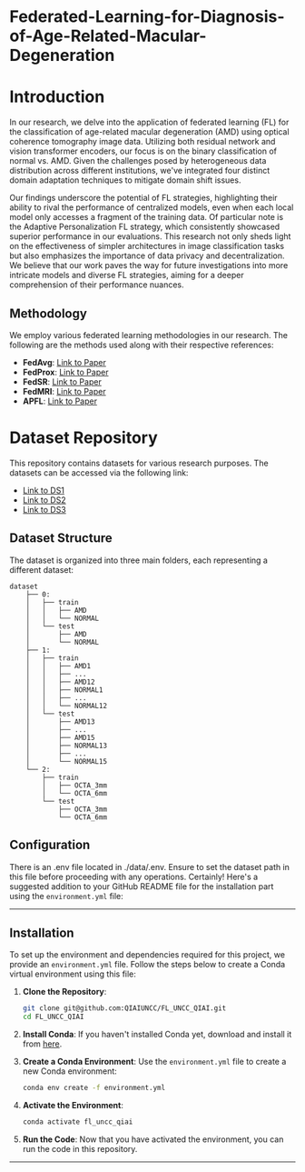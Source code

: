 # Federated-Learning-for-Diagnosis-of-Age-Related-Macular-Degeneration

# Introduction

In our research, we delve into the application of federated learning (FL) for the classification of age-related macular degeneration (AMD) using optical coherence tomography image data. Utilizing both residual network and vision transformer encoders, our focus is on the binary classification of normal vs. AMD. Given the challenges posed by heterogeneous data distribution across different institutions, we've integrated four distinct domain adaptation techniques to mitigate domain shift issues.

Our findings underscore the potential of FL strategies, highlighting their ability to rival the performance of centralized models, even when each local model only accesses a fragment of the training data. Of particular note is the Adaptive Personalization FL strategy, which consistently showcased superior performance in our evaluations. This research not only sheds light on the effectiveness of simpler architectures in image classification tasks but also emphasizes the importance of data privacy and decentralization. We believe that our work paves the way for future investigations into more intricate models and diverse FL strategies, aiming for a deeper comprehension of their performance nuances.

## Methodology

We employ various federated learning methodologies in our research. The following are the methods used along with their respective references:
- **FedAvg**: [Link to Paper](https://arxiv.org/pdf/1602.05629.pdf?__s=xxxxxxx)
- **FedProx**: [Link to Paper](https://arxiv.org/pdf/1812.06127.pdf)
- **FedSR**: [Link to Paper](https://atuannguyen.com/assets/pdf/NeurIPS_nguyen2022fedsr.pdf)
- **FedMRI**: [Link to Paper](https://arxiv.org/pdf/2112.05752.pdf)
- **APFL**: [Link to Paper](https://arxiv.org/pdf/2003.13461.pdf)


# Dataset Repository

This repository contains datasets for various research purposes. The datasets can be accessed via the following link:

- [Link to DS1](https://www.kaggle.com/datasets/paultimothymooney/kermany2018)
- [Link to DS2](https://people.duke.edu/~sf59/Srinivasan_BOE_2014_dataset.htm)
- [Link to DS3](https://ieee-dataport.org/open-access/octa-500)
## Dataset Structure

The dataset is organized into three main folders, each representing a different dataset:

```
dataset
    ├── 0:
    │   ├── train
    │   │   ├── AMD
    │   │   └── NORMAL
    │   └── test
    │       ├── AMD
    │       └── NORMAL
    ├── 1:
    │   ├── train
    │   │   ├── AMD1
    │   │   ├── ...
    │   │   ├── AMD12
    │   │   ├── NORMAL1
    │   │   ├── ...
    │   │   └── NORMAL12
    │   └── test
    │       ├── AMD13
    │       ├── ...
    │       ├── AMD15
    │       ├── NORMAL13
    │       ├── ...
    │       └── NORMAL15
    └── 2:
        ├── train
        │   ├── OCTA_3mm
        │   └── OCTA_6mm
        └── test
            ├── OCTA_3mm
            └── OCTA_6mm
```

## Configuration
There is an .env file located in ./data/.env. Ensure to set the dataset path in this file before proceeding with any operations.
Certainly! Here's a suggested addition to your GitHub README file for the installation part using the `environment.yml` file:

---

## Installation

To set up the environment and dependencies required for this project, we provide an `environment.yml` file. Follow the steps below to create a Conda virtual environment using this file:

1. **Clone the Repository**:
   ```bash
   git clone git@github.com:QIAIUNCC/FL_UNCC_QIAI.git
   cd FL_UNCC_QIAI
   ```

2. **Install Conda**:
   If you haven't installed Conda yet, download and install it from [here](https://docs.conda.io/projects/conda/en/latest/user-guide/install/).

3. **Create a Conda Environment**:
   Use the `environment.yml` file to create a new Conda environment:
   ```bash
   conda env create -f environment.yml
   ```

4. **Activate the Environment**:
   ```bash
   conda activate fl_uncc_qiai
   ```

5. **Run the Code**:
   Now that you have activated the environment, you can run the code in this repository.

---
